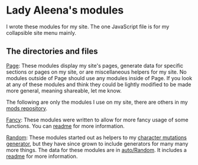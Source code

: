 # Lady Aleena's modules

I wrote these modules for my site. The one JavaScript file is for my collapsible site menu mainly.

## The directories and files

[Page](Page): These modules display my site's pages, generate data for specific sections or pages on my site, or are miscellaneous helpers for my site. No modules outside of Page should use any modules inside of Page. If you look at any of these modules and think they could be lightly modified to be made more general, meaning shareable, let me know.

The following are only the modules I use on my site, there are others in my [mods repository](https://github.com/LadyAleena/mods).

[Fancy](Fancy): These modules were written to allow for more fancy usage of some functions. You can [readme](https://github.com/LadyAleena/mods/blob/master/lib/Fancy/readme.md) for more information.

[Random](Random): These modules started out as helpers to my [character mutations generator](Page/RolePlaying/Character/Mutation.pm), but they have since grown to include generators for many many more things. The data for these modules are in [auto/Random](auto/Random). It includes a [readme](https://github.com/LadyAleena/mods/blob/master/lib/Random/readme.md) for more information.
